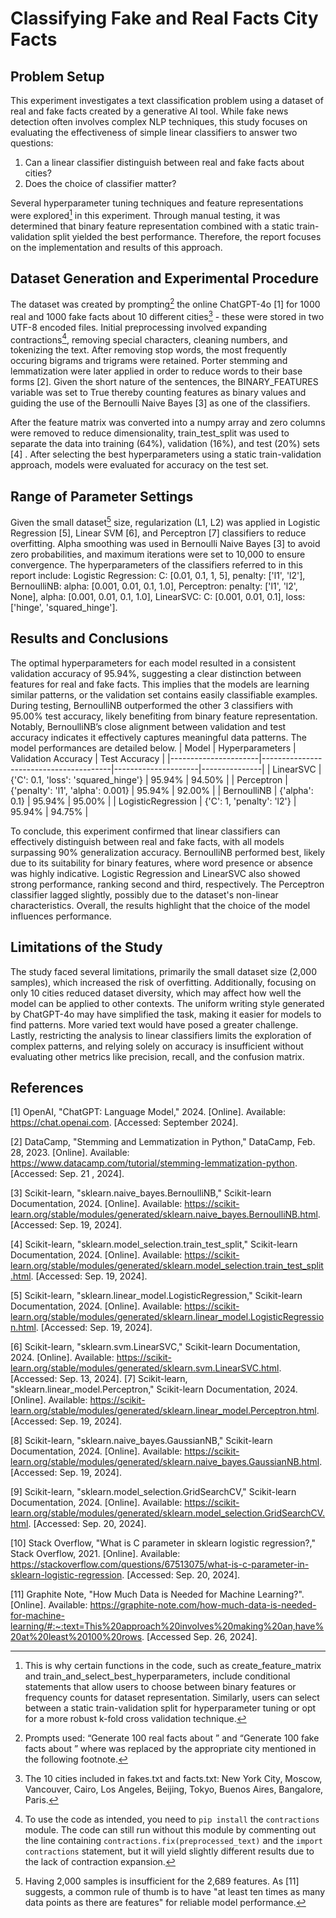 # Classifying Fake and Real Facts City Facts
## Problem Setup
This experiment investigates a text classification problem using a dataset of real and fake facts created by a generative AI tool. While fake news detection often involves complex NLP techniques, this study focuses on evaluating the effectiveness of simple linear classifiers to answer two questions:

1. Can a linear classifier distinguish between real and fake facts about cities?
2. Does the choice of classifier matter?

Several hyperparameter tuning techniques and feature representations were explored[^1] in this experiment. Through manual testing, it was determined that binary feature representation combined with a static train-validation split yielded the best performance. Therefore, the report focuses on the implementation and results of this approach.

## Dataset Generation and Experimental Procedure
The dataset was created by prompting[^2] the online ChatGPT-4o [1] for 1000 real and 1000 fake facts about 10 different cities[^3] - these were stored in two UTF-8 encoded files. Initial preprocessing involved expanding contractions[^4], removing special characters, cleaning numbers, and tokenizing the text. After removing stop words, the most frequently occuring bigrams and trigrams were retained. Porter stemming and lemmatization were later applied in order to reduce words to their base forms [2]. Given the short nature of the sentences, the BINARY_FEATURES variable was set to True thereby counting features as binary values and guiding the use of the
Bernoulli Naive Bayes [3] as one of the classifiers.

After the feature matrix was converted into a numpy array and zero columns were removed to reduce dimensionality, train_test_split was used to separate the data into training (64%), validation (16%), and test (20%) sets [4] . After selecting the best hyperparameters using a static train-validation approach, models were evaluated for accuracy on the test set.

## Range of Parameter Settings
Given the small dataset[^5] size, regularization (L1, L2) was applied in Logistic Regression [5], Linear SVM [6], and Perceptron [7] classifiers to reduce overfitting. Alpha smoothing was used in Bernoulli Naive Bayes [3] to avoid zero probabilities, and maximum iterations were set to 10,000 to ensure convergence. The hyperparameters of the classifiers referred to in this report include: Logistic Regression: C: [0.01, 0.1, 1, 5], penalty: ['l1', 'l2'], BernoulliNB: alpha: [0.001, 0.01, 0.1, 1.0], Perceptron: penalty: ['l1', 'l2', None], alpha: [0.001, 0.01, 0.1, 1.0], LinearSVC: C: [0.001, 0.01, 0.1], loss: ['hinge', 'squared_hinge'].

## Results and Conclusions
The optimal hyperparameters for each model resulted in a consistent validation accuracy of 95.94%, suggesting a clear distinction between features for real and fake facts. This implies that the models are learning similar patterns, or the validation set contains easily classifiable examples. During testing, BernoulliNB outperformed the other 3 classifiers with 95.00% test accuracy, likely benefiting from binary feature representation. Notably, BernoulliNB’s close alignment between validation and test accuracy indicates it effectively captures meaningful data patterns. The model performances are detailed below.
| Model                | Hyperparameters                        | Validation Accuracy | Test Accuracy |
|----------------------|----------------------------------------|---------------------|---------------|
| LinearSVC            | {'C': 0.1, 'loss': 'squared_hinge'}    | 95.94%              | 94.50%        |
| Perceptron           | {'penalty': 'l1', 'alpha': 0.001}      | 95.94%              | 92.00%        |
| BernoulliNB          | {'alpha': 0.1}                         | 95.94%              | 95.00%        |
| LogisticRegression   | {'C': 1, 'penalty': 'l2'}              | 95.94%              | 94.75%        |

To conclude, this experiment confirmed that linear classifiers can effectively distinguish between real and fake facts, with all models surpassing 90% generalization accuracy. BernoulliNB performed best, likely due to its suitability for binary features, where word presence or absence was highly indicative. Logistic Regression and LinearSVC also showed strong performance, ranking second and third, respectively. The Perceptron classifier lagged slightly, possibly due to the dataset's non-linear characteristics. Overall, the results highlight that the choice of the model influences performance.

## Limitations of the Study
The study faced several limitations, primarily the small dataset size (2,000 samples), which increased the risk of overfitting. Additionally, focusing on only 10 cities reduced dataset diversity, which may affect how well the model can be applied to other contexts. The uniform writing style generated by ChatGPT-4o may have simplified the task, making it easier for models to find patterns. More varied text would have posed a greater challenge. Lastly, restricting the analysis to linear classifiers limits the exploration of complex patterns, and relying solely on accuracy is insufficient without evaluating other metrics like precision, recall, and the confusion matrix.

## References
[1] OpenAI, "ChatGPT: Language Model," 2024. [Online]. Available: https://chat.openai.com. [Accessed: September 2024].

[2] DataCamp, "Stemming and Lemmatization in Python," DataCamp, Feb. 28, 2023. [Online]. Available: https://www.datacamp.com/tutorial/stemming-lemmatization-python. [Accessed: Sep. 21 , 2024].

[3] Scikit-learn, "sklearn.naive_bayes.BernoulliNB," Scikit-learn Documentation, 2024. [Online]. Available: https://scikit-learn.org/stable/modules/generated/sklearn.naive_bayes.BernoulliNB.html. [Accessed: Sep. 19, 2024].

[4] Scikit-learn, "sklearn.model_selection.train_test_split," Scikit-learn Documentation, 2024. [Online]. Available: https://scikit-learn.org/stable/modules/generated/sklearn.model_selection.train_test_split.html. [Accessed: Sep. 19, 2024].

[5] Scikit-learn, "sklearn.linear_model.LogisticRegression," Scikit-learn Documentation, 2024. [Online]. Available: https://scikit-learn.org/stable/modules/generated/sklearn.linear_model.LogisticRegression.html. [Accessed: Sep. 19, 2024].

[6] Scikit-learn, "sklearn.svm.LinearSVC," Scikit-learn Documentation, 2024. [Online]. Available: https://scikit-learn.org/stable/modules/generated/sklearn.svm.LinearSVC.html. [Accessed: Sep. 13, 2024].
[7] Scikit-learn, "sklearn.linear_model.Perceptron," Scikit-learn Documentation, 2024. [Online]. Available: https://scikit-learn.org/stable/modules/generated/sklearn.linear_model.Perceptron.html. [Accessed: Sep. 19, 2024].

[8] Scikit-learn, "sklearn.naive_bayes.GaussianNB," Scikit-learn Documentation, 2024. [Online]. Available: https://scikit-learn.org/stable/modules/generated/sklearn.naive_bayes.GaussianNB.html. [Accessed: Sep. 19, 2024].

[9] Scikit-learn, "sklearn.model_selection.GridSearchCV," Scikit-learn Documentation, 2024. [Online]. Available: https://scikit-learn.org/stable/modules/generated/sklearn.model_selection.GridSearchCV.html. [Accessed: Sep. 20, 2024].

[10] Stack Overflow, "What is C parameter in sklearn logistic regression?," Stack Overflow, 2021. [Online]. Available: https://stackoverflow.com/questions/67513075/what-is-c-parameter-in-sklearn-logistic-regression. [Accessed: Sep. 20, 2024].

[11] Graphite Note, "How Much Data is Needed for Machine Learning?". [Online]. Available: https://graphite-note.com/how-much-data-is-needed-for-machine-learning/#:~:text=This%20approach%20involves%20making%20an,have%20at%20least%20100%20rows. [Accessed Sep. 26, 2024].

[^1]: This is why certain functions in the code, such as create_feature_matrix and train_and_select_best_hyperparameters, include conditional statements that allow users to choose between binary features or frequency counts for dataset representation. Similarly, users can select between a static train-validation split for hyperparameter tuning or opt for a more robust k-fold cross validation technique.
[^2]: Prompts used: “Generate 100 real facts about <city-name>” and “Generate 100 fake facts about <city-name>” where <city-name> was replaced by the appropriate city mentioned in the following footnote.
[^3]: The 10 cities included in fakes.txt and facts.txt: New York City, Moscow, Vancouver, Cairo, Los Angeles, Beijing, Tokyo, Buenos Aires, Bangalore, Paris.
[^4]: To use the code as intended, you need to `pip install` the `contractions` module. The code can still run without this module by commenting out the line containing `contractions.fix(preprocessed_text)` and the `import contractions` statement, but it will yield slightly different results due to the lack of contraction expansion.
[^5]: Having 2,000 samples is insufficient for the 2,689 features. As [11] suggests, a common rule of thumb is to have "at least ten times as many data points as there are features" for reliable model performance.